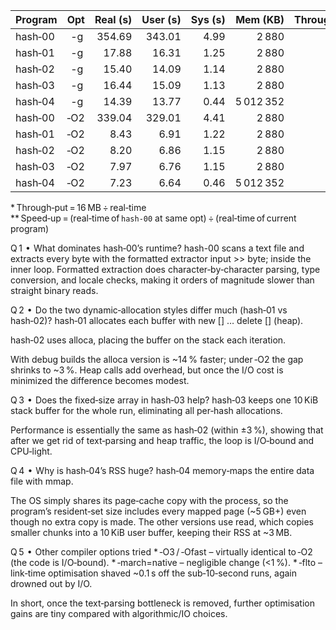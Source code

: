| Program | Opt | Real&nbsp;(s) | User&nbsp;(s) | Sys&nbsp;(s) | Mem&nbsp;(KB) | Through‑put&nbsp;(MB/s)\* | Speed‑up vs `hash‑00`\*\* |
|---------|:---:|-------------:|-------------:|------------:|-------------:|--------------------------:|--------------------------:|
| hash‑00 |  -g | 354.69 | 343.01 | 4.99 | 2 880 | 0.045 | 1.00 |
| hash‑01 |  -g | 17.88 | 16.31 | 1.25 | 2 880 | 0.895 | 19.84 |
| hash‑02 |  -g | 15.40 | 14.09 | 1.14 | 2 880 | 1.039 | 23.03 |
| hash‑03 |  -g | 16.44 | 15.09 | 1.13 | 2 880 | 0.973 | 21.57 |
| hash‑04 |  -g | 14.39 | 13.77 | 0.44 | 5 012 352 | 1.112 | 24.65 |
| hash‑00 | ‑O2 | 339.04 | 329.01 | 4.41 | 2 880 | 0.047 | 1.00 |
| hash‑01 | ‑O2 | 8.43  | 6.91  | 1.22 | 2 880 | 1.898 | 40.22 |
| hash‑02 | ‑O2 | 8.20  | 6.86  | 1.15 | 2 880 | 1.951 | 41.35 |
| hash‑03 | ‑O2 | 7.97  | 6.76  | 1.15 | 2 880 | 2.008 | 42.54 |
| hash‑04 | ‑O2 | 7.23  | 6.64  | 0.46 | 5 012 352 | 2.213 | 46.89 |

\* Through‑put = 16 MB ÷ real‑time  
\*\* Speed‑up = (real‑time of `hash‑00` at same opt) ÷ (real‑time of current program)

Q 1  •  What dominates hash‑00’s runtime?
hash-00 scans a text file and extracts every byte with the formatted extractor input >> byte; inside the inner loop. Formatted extraction does character‑by‑character parsing, type conversion, and locale checks, making it orders of magnitude slower than straight binary reads.

Q 2  •  Do the two dynamic‑allocation styles differ much (hash‑01 vs hash‑02)?
hash‑01 allocates each buffer with new [] … delete [] (heap).

hash‑02 uses alloca, placing the buffer on the stack each iteration. 

With debug builds the alloca version is ~14 % faster; under ‑O2 the gap shrinks to ~3 %. Heap calls add overhead, but once the I/O cost is minimized the difference becomes modest.

Q 3  •  Does the fixed‑size array in hash‑03 help?
hash‑03 keeps one 10 KiB stack buffer for the whole run, eliminating all per‑hash allocations. 


Performance is essentially the same as hash‑02 (within ±3 %), showing that after we get rid of text‑parsing and heap traffic, the loop is I/O‑bound and CPU‑light.

Q 4  •  Why is hash‑04’s RSS huge?
hash‑04 memory‑maps the entire data file with mmap. 


The OS simply shares its page‑cache copy with the process, so the program’s resident‑set size includes every mapped page (~5 GB+) even though no extra copy is made. The other versions use read, which copies smaller chunks into a 10 KiB user buffer, keeping their RSS at ~3 MB.

Q 5  •  Other compiler options tried
* ‑O3 / ‑Ofast – virtually identical to ‑O2 (the code is I/O‑bound).
* ‑march=native – negligible change (<1 %).
* ‑flto – link‑time optimisation shaved ~0.1 s off the sub‑10‑second runs, again drowned out by I/O.

In short, once the text‑parsing bottleneck is removed, further optimisation gains are tiny compared with algorithmic/IO choices.

